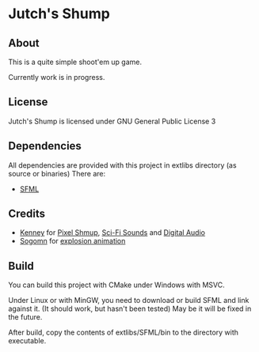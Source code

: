 # Jutch's Shump
 
## About
This is a quite simple shoot'em up game.

Currently work is in progress.

## License
Jutch's Shump is licensed under GNU General Public License 3

## Dependencies
All dependencies are provided with this project in extlibs directory (as source or binaries)
There are:
- [SFML](https://www.sfml-dev.org)

## Credits
- [Kenney](https://www.kenney.nl) for [Pixel Shmup](https://kenney.nl/assets/pixel-shmup),
                                      [Sci-Fi Sounds](https://kenney.nl/assets/sci-fi-sounds)
                                  and [Digital Audio](https://kenney.nl/assets/digital-audio)
- [Sogomn](https://opengameart.org/users/sogomn) for [explosion animation](https://opengameart.org/content/explosion-3)

## Build
You can build this project with CMake under Windows with MSVC.

Under Linux or with MinGW, you need to download or build SFML and link against it.
(It should work, but hasn't been tested)
May be it will be fixed in the future.

After build, copy the contents of extlibs/SFML/bin to the directory with executable.

